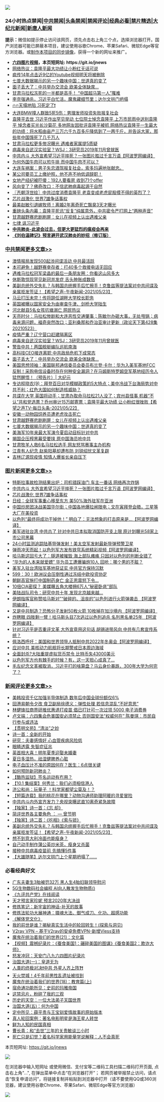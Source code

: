 ![](https://raw.githubusercontent.com/fqnews/bnews/master/64photo/fqnews-qr.jpg)

<div id="tt">
<h3>24小时热点禁闻|<a href="#%E4%B8%AD%E5%85%B1%E7%A6%81%E9%97%BB%E6%9B%B4%E5%A4%9A%E6%96%87%E7%AB%A0">中共禁闻</a>|<a href="#%E5%9B%BE%E7%89%87%E6%96%B0%E9%97%BB%E6%9B%B4%E5%A4%9A%E6%96%87%E7%AB%A0">头条禁闻</a>|<a href="#%E6%96%B0%E9%97%BB%E8%AF%84%E8%AE%BA%E6%9B%B4%E5%A4%9A%E6%96%87%E7%AB%A0">禁闻评论|<a href="#%E5%BF%85%E7%9C%8B%E7%BB%8F%E5%85%B8%E5%A5%BD%E6%96%87">经典必看|<a href="/video.md#%E7%A6%81%E7%89%87%E7%B2%BE%E9%80%89">禁片精选</a>|<a href="https://github.com/fqnews/djy/blob/master/gb/nf1351518.md#1">大纪元新闻</a>|<a href="https://github.com/fqnews/ntdtv/blob/master/gb/prog204.md#1">新唐人新闻</a></h3>
<div><b>提示：</b>微信如提示停止访问该网页，须先点击右上角三个点，选择浏览器打开。国产浏览器可能已屏蔽本项目，建议使用谷歌Chrome、苹果Safari、微软Edge等官方浏览器。或<a href="https://github.com/fqnews/bnews/blob/master/%E5%88%B6%E4%BD%9Cgit%E7%A6%81%E9%97%BB%E9%95%9C%E5%83%8F.md">制作本项目的同步镜像</a>，获得一个新的网址来推广。</div>
<ul>
<li><b><a href="http://d1.bdrive.tk/64.mp4" target="_blank">六四图片视频</a>，本页短网址: https://git.io/jnews</b></li>
<li><a href="/comments/20210523/1552294.md">网络热议：袁隆平最大功绩让小粉红无话可说</a></li>
<li><a href="/comments/20210523/1552352.md">疯传14年点击近9亿的Youtube视频明天将被删除</a></li>
<li><a href="/cbnews/20210524/1552532.md">七普大数据揭示的另一个趣味中国：世道真的变了</a></li>
<li><a href="/cbnews/20210524/1552594.md">面子丢大了：中共举办交流会 欧美全体缺席…</a></li>
<li><a href="/comments/20210523/1552341.md">甘肃马拉松冻死的一半都是高手！ “中国超马第一人”罹难</a></li>
<li><a href="/cnnews/20210524/1552505.md">李克强通杀，习近平白忙活，魔鬼藏细节里；达尔文拱门坍塌</a></li>
<li><a href="/bannedvideo/20210524/1552572.md">🔥🔥天塌地陷   习死定了❗</a></li>
<li><a href="/cbnews/20210524/1552494.md">大连BMW撞人群致5死5伤：男理发师投资失败报复社会</a></li>
<li><a href="/comments/20210524/1552591.md">袁隆平去世 习近平作出罕见举动 七位院士悼念袁隆平 上万市民雨中送别袁隆平 悼念者买光长沙菊花 多地网友因批评袁隆平被抓 网络热议袁隆平一生最大的功绩：将水稻由亩产三万六千九百多斤降低到了一两千斤，并告诉大家，那些年中国饿死了几千万人</a></li>
<li><a href="/cbnews/20210524/1552467.md">甘肃马拉松更多惨况曝光 遇难者家属提5质疑</a></li>
<li><a href="/cbnews/20210524/1552607.md">病毒来自武汉实验室？WSJ：3研究员2019年11月曾就医</a></li>
<li><a href="/topimagenews/20210524/1552691.md">中共内斗 大外宣希望习近平摔死？一张图片胜过千言万语【阿波罗网编译】</a></li>
<li><a href="/lifebaike/20210524/1552560.md">为何外国牛肉可以煎牛排 而中国牛肉不可以？</a></li>
<li><a href="/bannedvideo/20210523/1552351.md">大连车祸案：男子失恋酒驾报复社会，索多玛遍地张献忠。</a></li>
<li><a href="/bannedvideo/20210524/1552552.md">某公司要员工上缴护照，他不声不响低调辞职！</a></li>
<li><a href="/cnnews/20210524/1552638.md">女地产经纪被吓傻：192人要看房 收到71个offer</a></li>
<li><a href="/worldnews/20210523/1552447.md">风向变了？佛奇改口：不信武肺病毒起源于自然</a></li>
<li><a href="/ssgc/20210524/1552528.md">〖兲朝浮世绘〗中共过度消费袁隆平 老袁变成老虎屁股摸不得的英烈了？</a></li>
<li><a href="/topimagenews/20210524/1552507.md">芯片战激化 世界7雄争话事权</a></li>
<li><a href="/yule/20210524/1552495.md">最美赵敏引退嫁牧师！离婚2年离奇死亡飘臭3天才曝光</a></li>
<li><a href="/baitai/20210523/1552450.md">重磅头条内幕：袁隆平死讯“反复”纯属意外，中共密令严打网上“两种声音”</a></li>
<li><a href="/cbnews/20210524/1552550.md">甘肃越野赛悲剧刷屏：女儿在视频上认出遇难父亲</a></li>
<li><a href="/baitai/20210524/1552574.md">七律 讽习近平</a></li>
<li><b><a href="/comments/20200211/1275071.md" target="_blank">中共肺炎-此波会过去，但更大更猛烈的瘟疫会再来</a></b></li>
<li><b><a href="/comments/20200207/1272816.md" target="_blank">《刘伯温碑记》预言避开武汉肺炎的妙招（修订版）</a></b></li>
</ul>
</div>

<div class="catlist">
<h3><a href="/cbnews/" target="_blank">中共禁闻</a><span><a href="/cbnews/" target="_blank" rel="nofollow">更多文章>></a></span></h3>
<ul>
<li><a href="/cbnews/20210524/1552768.md" target="_blank">澳情报局发现500起涉间谍活动 中共最活跃</a></li>
<li><a href="/cbnews/20210524/1552731.md" target="_blank">本可避免！越野赛幸存者：打40多个救援电话无回应</a></li>
<li><a href="/cbnews/20210524/1552708.md" target="_blank">遇难马拉松冠军梁晶的最后一条朋友圈：你看这山风多大</a></li>
<li><a href="/cbnews/20210524/1552464.md" target="_blank">休斯敦惊现罕见新冠并发症 舌头肿胀成数倍</a></li>
<li><a href="/comments/20210524/1552692.md" target="_blank">美副总统外交失礼？与韩国总统握手后忙擦手！克鲁兹等提法案对中共间谍及亲属拒发签证！【希望之声-午夜新闻-2021/05/23】</a></li>
<li><a href="/cbnews/20210524/1552671.md" target="_blank">马云打压未完！传将辞任湖畔大学校长职务</a></li>
<li><a href="/cbnews/20210524/1552660.md" target="_blank">英国被曝以国家安全为由审查牛津、剑桥大学陆生</a></li>
<li><a href="/cbnews/20210524/1552650.md" target="_blank">河北献县5名女孩坑塘溺亡 网民热议</a></li>
<li><a href="/cbnews/20210524/1552645.md" target="_blank">天亮时分：马拉松惨剧和大连恶性交通肇事；陈敏尔办砸大事，无处甩锅；病毒来源问题，福奇突然改口；亚利桑那和乔治亚审计更新（政论天下第428集 20210523）</a></li>
<li><a href="/cbnews/20210524/1552624.md" target="_blank">疫情严重？辽宁营口赶建隔离区</a></li>
<li><a href="/cbnews/20210524/1552607.md" target="_blank">病毒来自武汉实验室？WSJ：3研究员2019年11月曾就医</a></li>
<li><a href="/cbnews/20210524/1552606.md" target="_blank">警告中共！两国舰艇编队巡航南海</a></li>
<li><a href="/cbnews/20210524/1552595.md" target="_blank">高科技CEO接连离职 中共政局危机下成常态</a></li>
<li><a href="/cbnews/20210524/1552594.md" target="_blank">面子丢大了：中共举办交流会 欧美全体缺席…</a></li>
<li><a href="/cbnews/20210524/1552593.md" target="_blank">美国思想领袖：美国联邦通信委员会委员布兰登·卡尔：华为入美军基地FCC反制！采购电信设备时存在何种安全漏洞？在马姆斯特罗姆空军基地经历令人猛然醒悟！（预告片）| 大纪元</a></li>
<li><a href="/comments/20210524/1552584.md" target="_blank">专访程晓农(9)：拜登百日对华模糊政策的5大特点；美中冷战下台海局势对中共不利；红色大国如何制造核威胁？</a></li>
<li><a href="/comments/20210524/1552561.md" target="_blank">共谍在大学 英国将动手；甘肃办取命马拉松21人没了；宾州县怪事 机器“不认”共和党选票？乔州审计15万邮寄票；袁隆平最大功绩 让小粉红很挫败【希望之声TV-每日头条-2021/05/22】</a></li>
<li><a href="/cbnews/20210524/1552551.md" target="_blank">安徽一动物园饲养员遭老虎攻击死亡</a></li>
<li><a href="/cbnews/20210524/1552550.md" target="_blank">甘肃越野赛悲剧刷屏：女儿在视频上认出遇难父亲</a></li>
<li><a href="/cbnews/20210524/1552532.md" target="_blank">七普大数据揭示的另一个趣味中国：世道真的变了</a></li>
<li><a href="/cbnews/20210524/1552529.md" target="_blank">美海军10年来最大军演今夏启动目标针对中共</a></li>
<li><a href="/cbnews/20210524/1552525.md" target="_blank">揭国企压榨黑幕受要挟 原中国海员呛中共</a></li>
<li><a href="/cbnews/20210524/1552520.md" target="_blank">甘肃牧羊人救6名马拉松选手 网友怒骂赛事主办机构</a></li>
<li><a href="/cbnews/20210524/1552519.md" target="_blank">江青有人纪念 赵紫阳墓却遭布防 刘锐绍忧文革复辟</a></li>
<li><a href="/cbnews/20210524/1552518.md" target="_blank">吉林辽源现疫情 知情人爆省长亲自压下</a></li>

</ul>
</div>
<div class="catlist">
<h3><a href="/topimagenews/" target="_blank">图片新闻</a><span><a href="/topimagenews/" target="_blank" rel="nofollow">更多文章>></a></span></h3>
<ul>
<li><a href="/topimagenews/20210524/1552783.md" target="_blank">特斯拉事故检测结果出炉：司机错踩油门 车主一番话 网络再次炸锅</a></li>
<li><a href="/topimagenews/20210524/1552691.md" target="_blank">中共内斗 大外宣希望习近平摔死？一张图片胜过千言万语【阿波罗网编译】</a></li>
<li><a href="/topimagenews/20210524/1552507.md" target="_blank">芯片战激化 世界7雄争话事权</a></li>
<li><a href="/topimagenews/20210524/1552502.md" target="_blank">日经：全球军事重心移至东方 美50%海外驻军在亚洲</a></li>
<li><a href="/topimagenews/20210522/1551799.md" target="_blank">中国炒房团决战美国华尔街；中国各地爆拉闸限电；文在寅拜登会晤，三星等大厂在美投资</a></li>
<li><a href="/topimagenews/20210522/1551696.md" target="_blank">以色列“最终将成功干掉他！” 明白了：无法想象的打击原来是&#8230;【阿波罗网编译】</a></li>
<li><a href="/topimagenews/20210521/1551152.md" target="_blank">美军进驻台湾 中共怂了 针对中共日本拟取消国防开支上限 原计划曝光58家上市公司黑幕</a></li>
<li><a href="/topimagenews/20210521/1551038.md" target="_blank">24小时监测追踪陆基导弹发射！美太空军发射最新导弹预警卫星</a></li>
<li><a href="/topimagenews/20210521/1550979.md" target="_blank">弹雨冲天而起！以色列军方发布铁穹系统精彩视频【阿波罗网编译】</a></li>
<li><a href="/topimagenews/20210521/1550881.md" target="_blank">哈马斯这回亏大了：隧道被摧毁 海上部队瘫痪 只因对以色列的判断全错了</a></li>
<li><a href="/topimagenews/20210521/1550880.md" target="_blank">“华为的人本来就爱嫖” 华为员工遭爆骗炮10人 回呛：哪个男的不脏？</a></li>
<li><a href="/topimagenews/20210521/1550688.md" target="_blank">美军入驻台湾陆军基地获证实 中共官方保持沉默</a></li>
<li><a href="/topimagenews/20210521/1550640.md" target="_blank">599：30！欧洲议会压倒性通过冻结中欧投资协定</a></li>
<li><a href="/topimagenews/20210520/1550584.md" target="_blank">朝鲜高官施打中国制药身亡 金正恩震怒下令…</a></li>
<li><a href="/topimagenews/20210520/1550302.md" target="_blank">10倍CIA密探？ 美媒曝五角大楼拥6万人“秘密卧底”部队</a></li>
<li><a href="/topimagenews/20210520/1550301.md" target="_blank">美陆战队司令：研究中共十年 发现北京越来越…</a></li>
<li><a href="/topimagenews/20210520/1550150.md" target="_blank">伊朗指挥官称赞哈马斯对”“破碎的、沮丧的”以色列进行火箭弹袭击 【阿波罗网编译】</a></li>
<li><a href="/topimagenews/20210519/1549605.md" target="_blank">又是中共制造？恐怖分子发射50枚火箭 10枚掉在加沙境内 【阿波罗网编译】</a></li>
<li><a href="/topimagenews/20210519/1549591.md" target="_blank">炸瞎眼 四肢剩一臂！哈马斯头目7次逃过以色列追杀 名列黑名单25年 【阿波罗网编译】</a></li>
<li><a href="/topimagenews/20210519/1549524.md" target="_blank">针对习近平是否重评文革 大外宣竟用这句话 胡锡进带风向 中共有几套宣传系统？</a></li>
<li><a href="/topimagenews/20210519/1549350.md" target="_blank">佩洛西呼吁：美国和世界领导人抵制中共2022年冬奥会【阿波罗网编译】</a></li>
<li><a href="/topimagenews/20210519/1549228.md" target="_blank">应对中共 美核动力航舰将长期警戒日本周边海域</a></li>
<li><a href="/topimagenews/20210518/1549110.md" target="_blank">全面封杀?大陆重提虚拟货币禁令 比特币失43000美元</a></li>
<li><a href="/topimagenews/20210518/1548857.md" target="_blank">以色列军方也有棘手的时候？有，这一天担心成真了…</a></li>
<li><a href="/topimagenews/20210518/1548658.md" target="_blank">毛左纪念文革被取消，习近平打的啥算盘？马云身价暴跌，300年大学为何完了？</a></li>

</ul>
</div>
<div class="catlist">
<h3><a href="/comments/" target="_blank">新闻评论</a><span><a href="/comments/" target="_blank" rel="nofollow">更多文章>></a></span></h3>
<ul>
<li><a href="/comments/20210524/1552794.md" target="_blank">美韩投资千亿加强半导体制造 数年后中国全球份额仅6%</a></li>
<li><a href="/comments/20210524/1552787.md" target="_blank">回港易朝令夕改 食卫副局徐德义：弹性处理 若信息混乱“不好意思”</a></li>
<li><a href="/comments/20210524/1552786.md" target="_blank">林健锋拉商界研推优惠诱打疫苗 倡已打针可一次过领 5000 电子消费券</a></li>
<li><a href="/comments/20210524/1552785.md" target="_blank">卢文端：六四集会危害国安必须禁止 否则国安法“权威何在” 陈曼琪：市民自行参与或违法</a></li>
<li><a href="/comments/20210524/1552784.md" target="_blank">【贯明文苑】“清淡”之妙</a></li>
<li><a href="/comments/20210524/1552746.md" target="_blank">诗一首：全新的开始</a></li>
<li><a href="/comments/20210524/1552736.md" target="_blank">研究：夫妻感情好 心血管疾病风险低</a></li>
<li><a href="/comments/20210524/1552735.md" target="_blank">眼睛透露 失智症征兆</a></li>
<li><a href="/comments/20210524/1552727.md" target="_blank">英首相大喜！明年夏季迎娶未婚妻</a></li>
<li><a href="/comments/20210524/1552726.md" target="_blank">夏日多湿热，祛湿健脾养心脏</a></li>
<li><a href="/comments/20210524/1552725.md" target="_blank">电子血压计不准的原因何在？医生：6点很关键</a></li>
<li><a href="/comments/20210524/1552724.md" target="_blank">如何预防新冠肺炎？</a></li>
<li><a href="/comments/20210524/1552716.md" target="_blank">【酷热监狱】签名运动有冇用？</a></li>
<li><a href="/comments/20210524/1552715.md" target="_blank">【10.1 集结案】何秀兰：我们必须相信港人</a></li>
<li><a href="/comments/20210524/1552714.md" target="_blank">济公和尚：玩量子 ！科学家都望尘莫及！？</a></li>
<li><a href="/comments/20210524/1552713.md" target="_blank">【短篇连载】我的桃花在哪里？动物沟通师助理阿暖的寻爱冒险</a></li>
<li><a href="/comments/20210524/1552712.md" target="_blank">中共内斗内外宣齐发力？央视突曝武直10离奇紧急故障</a></li>
<li><a href="/comments/20210524/1552711.md" target="_blank">【独家】诗一首：《忘 却》</a></li>
<li><a href="/comments/20210524/1552498.md" target="_blank">简评世界各主要角色 ： — 曾节明</a></li>
<li><a href="/comments/20210524/1552696.md" target="_blank">【独家】诗二首：《吃相》《索与锁》</a></li>
<li><a href="/comments/20210524/1552692.md" target="_blank">美副总统外交失礼？与韩国总统握手后忙擦手！克鲁兹等提法案对中共间谍及亲属拒发签证！【希望之声-午夜新闻-2021/05/23】</a></li>
<li><a href="/comments/20210524/1552686.md" target="_blank">想不到意大利冷面也能瘦身？</a></li>
<li><a href="/comments/20210524/1552685.md" target="_blank">自己动手制作蒲公英炒米茶，瘦身又杀菌</a></li>
<li><a href="/comments/20210524/1552684.md" target="_blank">接种中共病毒疫苗前 先搞懂5件事</a></li>
<li><a href="/comments/20210524/1552679.md" target="_blank">【大雄随笔】达尔文拱门上个星期坍塌了……</a></li>

</ul>
</div>

<div class="catlist">
<h3>必看经典好文</h3>
<ul>
<li><a href="/cbnews/20200611/1343037.md" target="_blank">广东夫妻生3胎被罚32万 黑人生4胎妇联领导慰问</a></li>
<li><a href="/topimagenews/20200527/1335347.md" target="_blank">5G生物数码社会编程 AI向人散发生物物质()</a></li>
<li><a href="/bookonline/20131116/201057.md" target="_blank">《九评共产党》在线阅读</a></li>
<li><a href="/topimagenews/20200513/1327828.md" target="_blank">天才预言家珍妮 预言2020年大决战</a></li>
<li><a href="/comments/20190418/1115565.md" target="_blank">修炼笔记：新宇宙的神话-补天的故事</a></li>
<li><a href="/comments/20191203/1234383.md" target="_blank">修炼法轮功大展神通：摄魂大法、御气成刀、化功、超感功能</a></li>
<li><a href="/bookwiki/20130610/138400.md" target="_blank">《解体党文化》</a></li>
<li><a href="/comments/20200715/1359453.md" target="_blank">我的前世是谁？揭秘真实生活中的轮回转生！(探索与洞见)</a></li>
<li><a href="/comments/20210402/1257608.md" target="_blank">V2ray VPN &#8211; 基于V2ray的安卓免费VPN-新增Vless支持</a></li>
<li><a href="/comments/20180802/980476.md" target="_blank">魔鬼在统治着我们的世界(21)：文化篇</a></li>
<li><a href="/comments/20210123/1473011.md" target="_blank">【视频】震撼纪录片：《蚕食美国1：碾碎美国的图谋》《蚕食美国2：欺诈大师》</a></li>
<li><a href="/comments/20200604/783200.md" target="_blank">怒发冲冠：天安门八九六四图片纪录片</a></li>
<li><a href="/cbnews/20180307/911097.md" target="_blank">治国大道(一)：皇道无为</a></li>
<li><a href="/cbnews/20210119/1470579.md" target="_blank">人类的终极对决❗中共 外星人齐上阵❓❗</a></li>
<li><a href="/ccpdope/20181219/1049286.md" target="_blank">天火焚城！4千年前男性乱遗址被找到</a></li>
<li><a href="/topimagenews/20180701/965109.md" target="_blank">魔鬼在统治着我们的世界(18)：教育篇(上)</a></li>
<li><a href="/cbnews/20180711/970353.md" target="_blank">宿命通功能所见：史前的玛雅帝国</a></li>
<li><a href="/yule/20210123/1473216.md" target="_blank">这禁忌片，粉碎了我的三观</a></li>
<li><a href="/tculture/20121025/73067.md" target="_blank">历史的天空：一位大法弟子天国世界</a></li>
<li><a href="/cbnews/20180311/913065.md" target="_blank">治国大道(五)：何为中国</a></li>
<li><a href="/comments/20200616/1345658.md" target="_blank">定中所见：薛平贵与王宝钏爱情故事的原始版本</a></li>
<li><a href="/comments/20200523/1332915.md" target="_blank">真人轮回案例：著名电影明星是海王星人转世</a></li>
<li><a href="/comments/20200926/1403589.md" target="_blank">鲜为人知的民国真相</a></li>
<li><a href="/comments/20050116/727099.md" target="_blank">曹长青：和“去世”三年的关贵敏谈三小时</a></li>
<li><a href="/comments/20200704/1355375.md" target="_blank">死亡只是幻觉？着名科学家用能量学说解释：人不会真死</a></li>

</ul>
</div>

本页短网址: https://git.io/jnews

![](https://raw.githubusercontent.com/fqnews/bnews/master/64photo/fqnews-qr.jpg)

在浏览器中输入短网址 或使用微信、支付宝等二维码工具扫描二维码打开页面, 点击右上角"...", 在弹出菜单中点击“在浏览器打开”； 若网页被举报禁止访问，请点击“恢复申请访问”，将链接复制并粘贴到浏览器中打开（请不要使用QQ或360浏览器，建议使用谷歌Chrome、苹果Safari、微软Edge等官方浏览器）

![](https://raw.githubusercontent.com/fqnews/bnews/master/64photo/wx.jpg)
